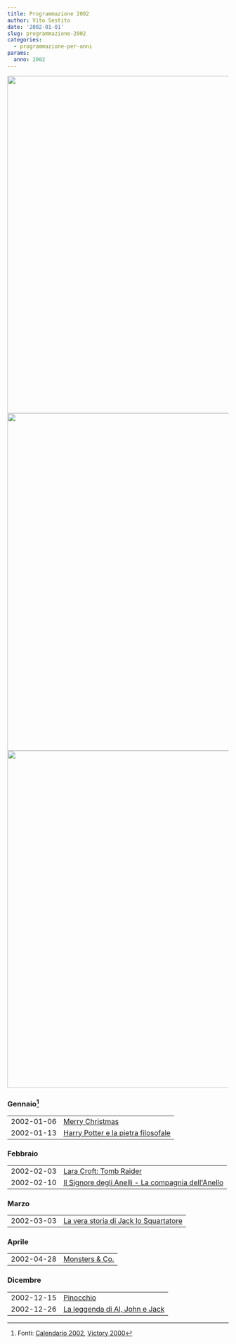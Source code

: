 ```yaml
---
title: Programmazione 2002
author: Vito Sestito
date: '2002-01-01'
slug: programmazione-2002
categories:
  - programmazione-per-anni
params:
  anno: 2002
---
```






<img src="{{< blogdown/postref >}}index_files/figure-html/unnamed-chunk-1-1.png" width="768" /><img src="{{< blogdown/postref >}}index_files/figure-html/unnamed-chunk-1-2.png" width="768" /><img src="{{< blogdown/postref >}}index_files/figure-html/unnamed-chunk-1-3.png" width="768" />


### Gennaio[^1]


|           |                                    |
|:----------|:-----------------------------------|
|2002-01-06 |[Merry Christmas](https://www.imdb.com/title/tt0295473/)|
|2002-01-13 |[Harry Potter e la pietra filosofale](https://www.imdb.com/title/tt0241527/)|

### Febbraio


|           |                                                   |
|:----------|:--------------------------------------------------|
|2002-02-03 |[Lara Croft: Tomb Raider](https://www.imdb.com/title/tt0146316/)|
|2002-02-10 |[Il Signore degli Anelli - La compagnia dell'Anello](https://www.imdb.com/title/tt0120737/)|

### Marzo


|           |                                      |
|:----------|:-------------------------------------|
|2002-03-03 |[La vera storia di Jack lo Squartatore](https://www.imdb.com/title/tt0120681/)|

### Aprile


|           |               |
|:----------|:--------------|
|2002-04-28 |[Monsters & Co.](https://www.imdb.com/title/tt0198781/)|

### Dicembre


|           |                               |
|:----------|:------------------------------|
|2002-12-15 |[Pinocchio](https://www.imdb.com/title/tt0255477/)|
|2002-12-26 |[La leggenda di Al, John e Jack](https://www.imdb.com/title/tt0345561/)|

[^1]: Fonti: [Calendario 2002](/2002/01/01/calendario-2002/), [Victory 2000](/2000/09/01/appunti-victory-2000/)

